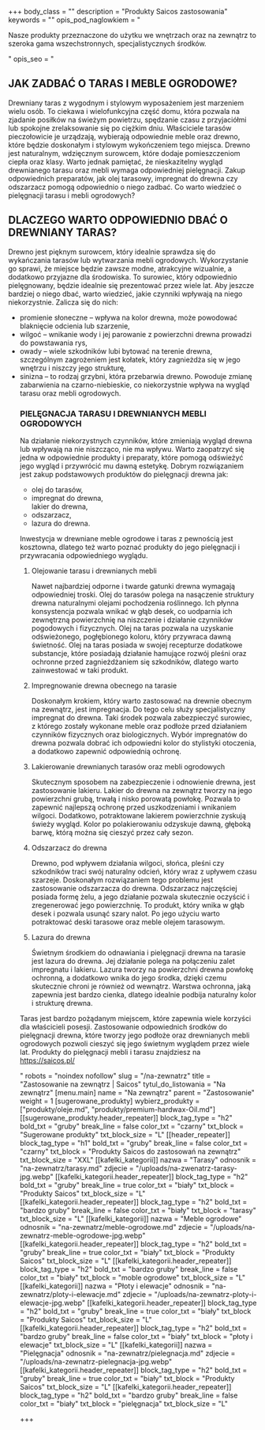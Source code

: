 +++
body_class = ""
description = "Produkty Saicos zastosowania"
keywords = ""
opis_pod_naglowkiem = "<p>Nasze produkty przeznaczone do użytku we wnętrzach oraz na zewnątrz to szeroka gama wszechstronnych, specjalistycznych środków.</p>"
opis_seo = "<h2>JAK ZADBAĆ O TARAS I MEBLE OGRODOWE?</h2><p>Drewniany taras z wygodnym i stylowym wyposażeniem jest marzeniem wielu osób. To ciekawa i wielofunkcyjna część domu, która pozwala na zjadanie posiłków na świeżym powietrzu, spędzanie czasu z przyjaciółmi lub spokojne zrelaksowanie się po ciężkim dniu. Właściciele tarasów pieczołowicie je urządzają, wybierają odpowiednie meble oraz drewno, które będzie doskonałym i stylowym wykończeniem tego miejsca. Drewno jest naturalnym, wdzięcznym surowcem, które dodaje pomieszczeniom ciepła oraz klasy. Warto jednak pamiętać, że nieskazitelny wygląd drewnianego tarasu oraz mebli wymaga odpowiedniej pielęgnacji. Zakup odpowiednich preparatów, jak olej tarasowy, impregnat do drewna czy odszarzacz pomogą odpowiednio o niego zadbać. Co warto wiedzieć o pielęgnacji tarasu i mebli ogrodowych?</p><h2>DLACZEGO WARTO ODPOWIEDNIO DBAĆ O DREWNIANY TARAS?</h2><p>Drewno jest pięknym surowcem, który idealnie sprawdza się do wykańczania tarasów lub wytwarzania mebli ogrodowych. Wykorzystanie go sprawi, że miejsce będzie zawsze modne, atrakcyjne wizualnie, a dodatkowo przyjazne dla środowiska. To surowiec, który odpowiednio pielęgnowany, będzie idealnie się prezentować przez wiele lat. Aby jeszcze bardziej o niego dbać, warto wiedzieć, jakie czynniki wpływają na niego niekorzystnie. Zalicza się do nich:</p><ul><li>promienie słoneczne – wpływa na kolor drewna, może powodować blaknięcie odcienia lub szarzenie,</li><li>wilgoć – wnikanie wody i jej parowanie z powierzchni drewna prowadzi do powstawania rys,</li><li>owady – wiele szkodników lubi bytować na terenie drewna, szczególnym zagrożeniem jest kołatek, który zagnieżdża się w jego wnętrzu i niszczy jego strukturę,</li><li>sinizna – to rodzaj grzybni, która przebarwia drewno. Powoduje zmianę zabarwienia na czarno-niebieskie, co niekorzystnie wpływa na wygląd tarasu oraz mebli ogrodowych.</li><h3>PIELĘGNACJA TARASU I DREWNIANYCH MEBLI OGRODOWYCH</h3><p>Na działanie niekorzystnych czynników, które zmieniają wygląd drewna lub wpływają na nie niszcząco, nie ma wpływu. Warto zaopatrzyć się jedna w odpowiednie produkty i preparaty, które pomogą odświeżyć jego wygląd i przywrócić mu dawną estetykę. Dobrym rozwiązaniem jest zakup podstawowych produktów do pielęgnacji drewna jak:</p><ul><li>olej do tarasów,</li><li>impregnat do drewna,</li></li>lakier do drewna,</li><li>odszarzacz,</li><li>lazura do drewna.</li></ul><p>Inwestycja w drewniane meble ogrodowe i taras z pewnością jest kosztowna, dlatego też warto poznać produkty do jego pielęgnacji i przywracania odpowiedniego wyglądu.</p><ol><li><p>Olejowanie tarasu i drewnianych mebli</p><p>Nawet najbardziej odporne i twarde gatunki drewna wymagają odpowiedniej troski. Olej do tarasów polega na nasączenie struktury drewna naturalnymi olejami pochodzenia roślinnego. Ich płynna konsystencja pozwala wnikać w głąb desek, co uodparnia ich zewnętrzną powierzchnię na niszczenie i działanie czynników pogodowych i fizycznych. Olej na taras pozwala na uzyskanie odświeżonego, pogłębionego koloru, który przywraca dawną świetność. Olej na taras posiada w swojej recepturze dodatkowe substancje, które posiadają działanie hamujące rozwój pleśni oraz ochronne przed zagnieżdżaniem się szkodników, dlatego warto zainwestować w taki produkt.</p></li><li><p>Impregnowanie drewna obecnego na tarasie</p><p>Doskonałym krokiem, który warto zastosować na drewnie obecnym na zewnątrz, jest impregnacja. Do tego celu służy specjalistyczny impregnat do drewna. Taki środek pozwala zabezpieczyć surowiec, z którego zostały wykonane meble oraz podłoże przed działaniem czynników fizycznych oraz biologicznych. Wybór impregnatów do drewna pozwala dobrać ich odpowiedni kolor do stylistyki otoczenia, a dodatkowo zapewnić odpowiednią ochronę.</p></li><li><p>Lakierowanie drewnianych tarasów oraz mebli ogrodowych</p><p>Skutecznym sposobem na zabezpieczenie i odnowienie drewna, jest zastosowanie lakieru. Lakier do drewna na zewnątrz tworzy na jego powierzchni grubą, trwałą i nisko porowatą powłokę. Pozwala to zapewnić najlepszą ochronę przed uszkodzeniami i wnikaniem wilgoci. Dodatkowo, potraktowane lakierem powierzchnie zyskują świeży wygląd. Kolor po polakierowaniu odzyskuje dawną, głęboką barwę, którą można się cieszyć przez cały sezon.</p></li><li><p>Odszarzacz do drewna</p><p>Drewno, pod wpływem działania wilgoci, słońca, pleśni czy szkodników traci swój naturalny odcień, który wraz z upływem czasu szarzeje. Doskonałym rozwiązaniem tego problemu jest zastosowanie odszarzacza do drewna. Odszarzacz najczęściej posiada formę żelu, a jego działanie pozwala skutecznie oczyścić i zregenerować jego powierzchnię. To produkt, który wnika w głąb desek i pozwala usunąć szary nalot. Po jego użyciu warto potraktować deski tarasowe oraz meble olejem tarasowym.</p></li><li><p>Lazura do drewna</p><p>Świetnym środkiem do odnawiania i pielęgnacji drewna na tarasie jest lazura do drewna. Jej działanie polega na połączeniu zalet impregnatu i lakieru. Lazura tworzy na powierzchni drewna powłokę ochronną, a dodatkowo wnika do jego środka, dzięki czemu skutecznie chroni je również od wewnątrz. Warstwa ochronna, jaką zapewnia jest bardzo cienka, dlatego idealnie podbija naturalny kolor i strukturę drewna.</p></li></ol><p>Taras jest bardzo pożądanym miejscem, które zapewnia wiele korzyści dla właścicieli posesji. Zastosowanie odpowiednich środków do pielęgnacji drewna, które tworzy jego podłoże oraz drewnianych mebli ogrodowych pozwoli cieszyć się jego świetnym wyglądem przez wiele lat. Produkty do pielęgnacji mebli i tarasu znajdziesz na https://saicos.pl/</p>"
robots = "noindex nofollow"
slug = "/na-zewnatrz"
title = "Zastosowanie na zewnątrz | Saicos"
tytul_do_listowania = "Na zewnątrz"
[menu.main]
name = "Na zewnątrz"
parent = "Zastosowanie"
weight = 1
[sugerowane_produkty]
wybierz_produkty = ["produkty/oleje.md", "produkty/premium-hardwax-Oil.md"]
[[sugerowane_produkty.header_repeater]]
block_tag_type = "h2"
bold_txt = "gruby"
break_line = false
color_txt = "czarny"
txt_block = "Sugerowane produkty"
txt_block_size = "L"
[[header_repeater]]
block_tag_type = "h1"
bold_txt = "gruby"
break_line = false
color_txt = "czarny"
txt_block = "Produkty Saicos do zastosowań na zewnątrz"
txt_block_size = "XXL"
[[kafelki_kategorii]]
nazwa = "Tarasy"
odnosnik = "na-zewnatrz/tarasy.md"
zdjecie = "/uploads/na-zwenatrz-tarasy-jpg.webp"
[[kafelki_kategorii.header_repeater]]
block_tag_type = "h2"
bold_txt = "gruby"
break_line = true
color_txt = "biały"
txt_block = "Produkty Saicos"
txt_block_size = "L"
[[kafelki_kategorii.header_repeater]]
block_tag_type = "h2"
bold_txt = "bardzo gruby"
break_line = false
color_txt = "biały"
txt_block = "tarasy"
txt_block_size = "L"
[[kafelki_kategorii]]
nazwa = "Meble ogrodowe"
odnosnik = "na-zewnatrz/meble-ogrodowe.md"
zdjecie = "/uploads/na-zewnatrz-meble-ogrodowe-jpg.webp"
[[kafelki_kategorii.header_repeater]]
block_tag_type = "h2"
bold_txt = "gruby"
break_line = true
color_txt = "biały"
txt_block = "Produkty Saicos"
txt_block_size = "L"
[[kafelki_kategorii.header_repeater]]
block_tag_type = "h2"
bold_txt = "bardzo gruby"
break_line = false
color_txt = "biały"
txt_block = "moble ogrodowe"
txt_block_size = "L"
[[kafelki_kategorii]]
nazwa = "Płoty i elewacje"
odnosnik = "na-zewnatrz/ploty-i-elewacje.md"
zdjecie = "/uploads/na-zewnatrz-ploty-i-elewacje-jpg.webp"
[[kafelki_kategorii.header_repeater]]
block_tag_type = "h2"
bold_txt = "gruby"
break_line = true
color_txt = "biały"
txt_block = "Produkty Saicos"
txt_block_size = "L"
[[kafelki_kategorii.header_repeater]]
block_tag_type = "h2"
bold_txt = "bardzo gruby"
break_line = false
color_txt = "biały"
txt_block = "płoty i elewacje"
txt_block_size = "L"
[[kafelki_kategorii]]
nazwa = "Pielęgnacja"
odnosnik = "na-zewnatrz/pielegnacja.md"
zdjecie = "/uploads/na-zewnatrz-pielegnacja-jpg.webp"
[[kafelki_kategorii.header_repeater]]
block_tag_type = "h2"
bold_txt = "gruby"
break_line = true
color_txt = "biały"
txt_block = "Produkty Saicos"
txt_block_size = "L"
[[kafelki_kategorii.header_repeater]]
block_tag_type = "h2"
bold_txt = "bardzo gruby"
break_line = false
color_txt = "biały"
txt_block = "pielęgnacja"
txt_block_size = "L"

+++
